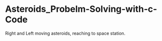 # Asteroids_Probelm-Solving-with-c-Code
Right and Left moving asteroids, reaching to space station.
